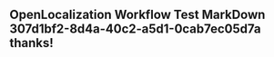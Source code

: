 <properties
ms.topic="hero-topic"
ms.test1="hero-topic"
ms.test2="test"/>

## OpenLocalization Workflow Test MarkDown 307d1bf2-8d4a-40c2-a5d1-0cab7ec05d7a thanks!
<!--HONumber=Mar16_HO2-->
